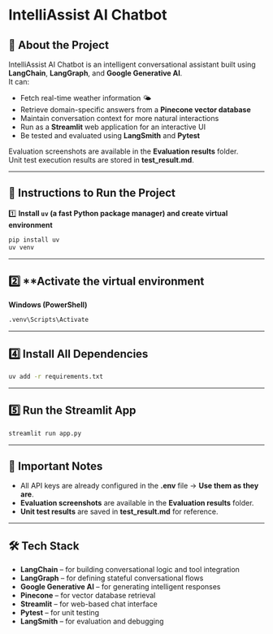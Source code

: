 # IntelliAssist AI Chatbot

## 📌 About the Project
IntelliAssist AI Chatbot is an intelligent conversational assistant built using **LangChain**, **LangGraph**, and **Google Generative AI**.  
It can:
- Fetch real-time weather information 🌤
- Retrieve domain-specific answers from a **Pinecone vector database**
- Maintain conversation context for more natural interactions
- Run as a **Streamlit** web application for an interactive UI
- Be tested and evaluated using **LangSmith** and **Pytest**

Evaluation screenshots are available in the **Evaluation results** folder.  
Unit test execution results are stored in **test_result.md**.

---

## 🚀 Instructions to Run the Project

1️⃣ **Install `uv` (a fast Python package manager) and create virtual environment**  
```bash
pip install uv
uv venv
```
---

## 2️⃣ **Activate the virtual environment

**Windows (PowerShell)**  
```bash
.venv\Scripts\Activate
```
---
## 4️⃣ Install All Dependencies
```bash
uv add -r requirements.txt
```
---
## 5️⃣ Run the Streamlit App
```bash
streamlit run app.py
```
---

## 📂 Important Notes

- All API keys are already configured in the **.env** file → **Use them as they are**.
- **Evaluation screenshots** are available in the **Evaluation results** folder.
- **Unit test results** are saved in **test_result.md** for reference.
---
## 🛠️ Tech Stack

- **LangChain** – for building conversational logic and tool integration  
- **LangGraph** – for defining stateful conversational flows  
- **Google Generative AI** – for generating intelligent responses  
- **Pinecone** – for vector database retrieval  
- **Streamlit** – for web-based chat interface  
- **Pytest** – for unit testing  
- **LangSmith** – for evaluation and debugging  
